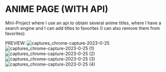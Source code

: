 # ANIME PAGE (WITH API)
Mini-Project where I use an api to obtain several anime titles, where I have a search engine and I can add titles to favorites (I can also remove them from favorites)

PREVIEW:
![captures_chrome-capture-2023-0-25](https://user-images.githubusercontent.com/83016257/214660153-18305160-a7e7-4d0b-95ab-4a59e2abcaf3.png)
![captures_chrome-capture-2023-0-25 (1)](https://user-images.githubusercontent.com/83016257/214660165-b97eae33-e460-4f54-8a5d-c4ed6f2b2eb1.png)
![captures_chrome-capture-2023-0-25 (2)](https://user-images.githubusercontent.com/83016257/214660172-b1439061-cfca-4fb7-b8db-9c0552781ab2.png)
![captures_chrome-capture-2023-0-25 (3)](https://user-images.githubusercontent.com/83016257/214660205-f680e2d5-55a9-4897-b9d2-125c4e0b4cd2.png)
![captures_chrome-capture-2023-0-25 (4)](https://user-images.githubusercontent.com/83016257/214660212-814a8ff0-8e77-41ac-bee6-1bfae80734c3.png)
